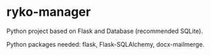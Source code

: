 # ryko-manager

Python project based on Flask and Database (recommended SQLite).

Python packages needed: flask, Flask-SQLAlchemy,  docx-mailmerge.
